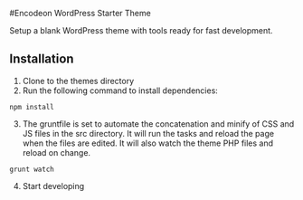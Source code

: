 #Encodeon WordPress Starter Theme

Setup a blank WordPress theme with tools ready for fast development.

## Installation
1. Clone to the themes directory
2. Run the following command to install dependencies:
```shell
npm install
```
3. The gruntfile is set to automate the concatenation and minify of CSS and JS files in the src directory. It will run the tasks and reload the page when the files are edited. It will also watch the theme PHP files and reload on change.
```shell
grunt watch
```
4. Start developing
